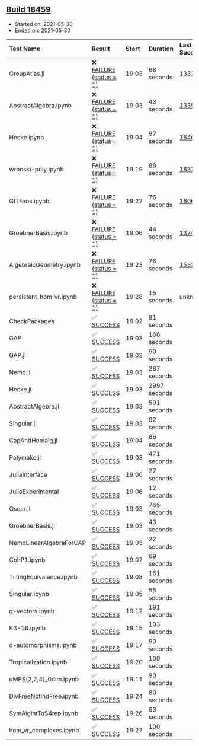 ## [Build 18459](https://oscarci.mathematik.uni-kl.de/job/oscar/18459/)

* Started on: 2021-05-30
* Ended on: 2021-05-30

| Test Name    | Result | Start | Duration | Last Success | First Failure |
|:-------------|:-------|:------|:---------|:-------------|:--------------|
| GroupAtlas.jl | ❌ [FAILURE (status = 1)](https://oscarci.mathematik.uni-kl.de/job/oscar/18459/artifact/logs/build-18459/GroupAtlas.jl.log) | 19:03 | 68 seconds | [13311](https://oscarci.mathematik.uni-kl.de/job/oscar/13311/) | [13312](https://oscarci.mathematik.uni-kl.de/job/oscar/13312/) |
| AbstractAlgebra.ipynb | ❌ [FAILURE (status = 1)](https://oscarci.mathematik.uni-kl.de/job/oscar/18459/artifact/logs/build-18459/AbstractAlgebra.ipynb.log) | 19:03 | 43 seconds | [13355](https://oscarci.mathematik.uni-kl.de/job/oscar/13355/) | [13356](https://oscarci.mathematik.uni-kl.de/job/oscar/13356/) |
| Hecke.ipynb | ❌ [FAILURE (status = 1)](https://oscarci.mathematik.uni-kl.de/job/oscar/18459/artifact/logs/build-18459/Hecke.ipynb.log) | 19:04 | 97 seconds | [16463](https://oscarci.mathematik.uni-kl.de/job/oscar/16463/) | [16464](https://oscarci.mathematik.uni-kl.de/job/oscar/16464/) |
| wronski-poly.ipynb | ❌ [FAILURE (status = 1)](https://oscarci.mathematik.uni-kl.de/job/oscar/18459/artifact/logs/build-18459/wronski-poly.ipynb.log) | 19:19 | 88 seconds | [18314](https://oscarci.mathematik.uni-kl.de/job/oscar/18314/) | [18315](https://oscarci.mathematik.uni-kl.de/job/oscar/18315/) |
| GITFans.ipynb | ❌ [FAILURE (status = 1)](https://oscarci.mathematik.uni-kl.de/job/oscar/18459/artifact/logs/build-18459/GITFans.ipynb.log) | 19:22 | 76 seconds | [16068](https://oscarci.mathematik.uni-kl.de/job/oscar/16068/) | [16069](https://oscarci.mathematik.uni-kl.de/job/oscar/16069/) |
| GroebnerBasis.ipynb | ❌ [FAILURE (status = 1)](https://oscarci.mathematik.uni-kl.de/job/oscar/18459/artifact/logs/build-18459/GroebnerBasis.ipynb.log) | 19:06 | 44 seconds | [13748](https://oscarci.mathematik.uni-kl.de/job/oscar/13748/) | [13749](https://oscarci.mathematik.uni-kl.de/job/oscar/13749/) |
| AlgebraicGeometry.ipynb | ❌ [FAILURE (status = 1)](https://oscarci.mathematik.uni-kl.de/job/oscar/18459/artifact/logs/build-18459/AlgebraicGeometry.ipynb.log) | 19:23 | 76 seconds | [15322](https://oscarci.mathematik.uni-kl.de/job/oscar/15322/) | [15323](https://oscarci.mathematik.uni-kl.de/job/oscar/15323/) |
| persistent_hom_vr.ipynb | ❌ [FAILURE (status = 1)](https://oscarci.mathematik.uni-kl.de/job/oscar/18459/artifact/logs/build-18459/persistent_hom_vr.ipynb.log) | 19:28 | 15 seconds | unknown | unknown |
| CheckPackages | ✅ [SUCCESS](https://oscarci.mathematik.uni-kl.de/job/oscar/18459/artifact/logs/build-18459/CheckPackages.log) | 19:02 | 81 seconds |  |  |
| GAP | ✅ [SUCCESS](https://oscarci.mathematik.uni-kl.de/job/oscar/18459/artifact/logs/build-18459/GAP.log) | 19:03 | 166 seconds |  |  |
| GAP.jl | ✅ [SUCCESS](https://oscarci.mathematik.uni-kl.de/job/oscar/18459/artifact/logs/build-18459/GAP.jl.log) | 19:03 | 90 seconds |  |  |
| Nemo.jl | ✅ [SUCCESS](https://oscarci.mathematik.uni-kl.de/job/oscar/18459/artifact/logs/build-18459/Nemo.jl.log) | 19:03 | 287 seconds |  |  |
| Hecke.jl | ✅ [SUCCESS](https://oscarci.mathematik.uni-kl.de/job/oscar/18459/artifact/logs/build-18459/Hecke.jl.log) | 19:03 | 2997 seconds |  |  |
| AbstractAlgebra.jl | ✅ [SUCCESS](https://oscarci.mathematik.uni-kl.de/job/oscar/18459/artifact/logs/build-18459/AbstractAlgebra.jl.log) | 19:03 | 591 seconds |  |  |
| Singular.jl | ✅ [SUCCESS](https://oscarci.mathematik.uni-kl.de/job/oscar/18459/artifact/logs/build-18459/Singular.jl.log) | 19:03 | 92 seconds |  |  |
| CapAndHomalg.jl | ✅ [SUCCESS](https://oscarci.mathematik.uni-kl.de/job/oscar/18459/artifact/logs/build-18459/CapAndHomalg.jl.log) | 19:04 | 86 seconds |  |  |
| Polymake.jl | ✅ [SUCCESS](https://oscarci.mathematik.uni-kl.de/job/oscar/18459/artifact/logs/build-18459/Polymake.jl.log) | 19:03 | 471 seconds |  |  |
| JuliaInterface | ✅ [SUCCESS](https://oscarci.mathematik.uni-kl.de/job/oscar/18459/artifact/logs/build-18459/JuliaInterface.log) | 19:06 | 27 seconds |  |  |
| JuliaExperimental | ✅ [SUCCESS](https://oscarci.mathematik.uni-kl.de/job/oscar/18459/artifact/logs/build-18459/JuliaExperimental.log) | 19:06 | 12 seconds |  |  |
| Oscar.jl | ✅ [SUCCESS](https://oscarci.mathematik.uni-kl.de/job/oscar/18459/artifact/logs/build-18459/Oscar.jl.log) | 19:03 | 765 seconds |  |  |
| GroebnerBasis.jl | ✅ [SUCCESS](https://oscarci.mathematik.uni-kl.de/job/oscar/18459/artifact/logs/build-18459/GroebnerBasis.jl.log) | 19:03 | 43 seconds |  |  |
| NemoLinearAlgebraForCAP | ✅ [SUCCESS](https://oscarci.mathematik.uni-kl.de/job/oscar/18459/artifact/logs/build-18459/NemoLinearAlgebraForCAP.log) | 19:03 | 22 seconds |  |  |
| CohP1.ipynb | ✅ [SUCCESS](https://oscarci.mathematik.uni-kl.de/job/oscar/18459/artifact/logs/build-18459/CohP1.ipynb.log) | 19:07 | 69 seconds |  |  |
| TiltingEquivalence.ipynb | ✅ [SUCCESS](https://oscarci.mathematik.uni-kl.de/job/oscar/18459/artifact/logs/build-18459/TiltingEquivalence.ipynb.log) | 19:08 | 161 seconds |  |  |
| Singular.ipynb | ✅ [SUCCESS](https://oscarci.mathematik.uni-kl.de/job/oscar/18459/artifact/logs/build-18459/Singular.ipynb.log) | 19:05 | 55 seconds |  |  |
| g-vectors.ipynb | ✅ [SUCCESS](https://oscarci.mathematik.uni-kl.de/job/oscar/18459/artifact/logs/build-18459/g-vectors.ipynb.log) | 19:12 | 191 seconds |  |  |
| K3-16.ipynb | ✅ [SUCCESS](https://oscarci.mathematik.uni-kl.de/job/oscar/18459/artifact/logs/build-18459/K3-16.ipynb.log) | 19:15 | 103 seconds |  |  |
| c-automorphisms.ipynb | ✅ [SUCCESS](https://oscarci.mathematik.uni-kl.de/job/oscar/18459/artifact/logs/build-18459/c-automorphisms.ipynb.log) | 19:17 | 90 seconds |  |  |
| Tropicalization.ipynb | ✅ [SUCCESS](https://oscarci.mathematik.uni-kl.de/job/oscar/18459/artifact/logs/build-18459/Tropicalization.ipynb.log) | 19:20 | 100 seconds |  |  |
| uMPS(2,2,4)_0dim.ipynb | ✅ [SUCCESS](https://oscarci.mathematik.uni-kl.de/job/oscar/18459/artifact/logs/build-18459/uMPS-2-2-4-_0dim.ipynb.log) | 19:11 | 90 seconds |  |  |
| DivFreeNotIndFree.ipynb | ✅ [SUCCESS](https://oscarci.mathematik.uni-kl.de/job/oscar/18459/artifact/logs/build-18459/DivFreeNotIndFree.ipynb.log) | 19:24 | 80 seconds |  |  |
| SymAlgIntToS4rep.ipynb | ✅ [SUCCESS](https://oscarci.mathematik.uni-kl.de/job/oscar/18459/artifact/logs/build-18459/SymAlgIntToS4rep.ipynb.log) | 19:26 | 63 seconds |  |  |
| hom_vr_complexes.ipynb | ✅ [SUCCESS](https://oscarci.mathematik.uni-kl.de/job/oscar/18459/artifact/logs/build-18459/hom_vr_complexes.ipynb.log) | 19:27 | 100 seconds |  |  |
